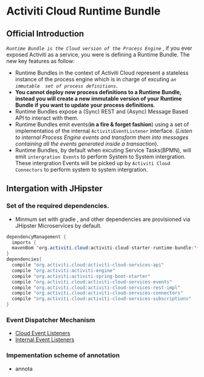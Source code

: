 # Activiti Cloud Runtime Bundle
## Official Introduction
*`Runtime Bundle is the Cloud version of the Process Engine`* , if you ever exposed Activiti as a service, you were is defining a Runtime Bundle. The new key features as follow:
- Runtime Bundles in the context of Activiti Cloud represent a stateless instance of the process engine which is in charge of excuting *`an immutable  set of process definitions`*.
- **You cannot deploy new process definitions to a Runtime Bundle, instead you will create a new immutable version of your Runtime Bundle if you want to update your process definitions**.
- Runtime Bundles expose a (Sync) REST and (Async) Message Based API to interact with them.
- Runtime Bundles emit events(**in a fire & forget  fashion**) using a set of implementatios of the internal `ActivitiEventListener` interface. (*Listen to internal Process Engine events and transform them into messages containing all the events generated inside a transaction*).
-  Runtime Bundles, by default when excuting Service Tasks(BPMN), will emit `intergration Events` to perform System to System intergration. These intergration Events will be picked up by `Activiti Cloud Connectors` to perform system to system intergration.

## Intergation with JHipster
### Set of the required dependencies.
- Minmum set with gradle , and other dependencies are provisioned via JHipster Microservices by default.
```java
dependencyManagement {
  imports {
  mavenBom 'org.activiti.cloud:activiti-cloud-starter-runtime-bundle:'+activiti_cloud_version  }
}
dependencies{
  compile "org.activiti.cloud:activiti-cloud-services-api"
  compile "org.activiti:activiti-engine"
  compile "org.activiti:activiti-spring-boot-starter"
  compile "org.activiti.cloud:activiti-cloud-services-events"
  compile "org.activiti.cloud:activiti-cloud-services-rest-impl"
  compile "org.activiti.cloud:activiti-cloud-services-connectors"
  compile "org.activiti.cloud:activiti-cloud-services-subscriptions"
}
```

### Event Dispatcher Mechanism
- [Cloud Event Listeners](https://www.processon.com/view/link/5b7d4a7fe4b0d4d65be23316)
- [Internal Event Listeners](https://www.processon.com/view/link/5bc861fee4b08faf8c82aaea)

### Impementation scheme of annotation
- annota
